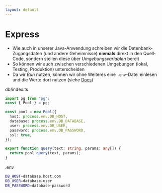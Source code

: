 ```yaml
---
layout: default
---
```


# Express <SubHeading text="Datenbank-Anbindung"/>

<div class="grid grid-cols-12 gap-6">
<div class="col-span-12">

- Wie auch in unserer Java-Anwendung schreiben wir die Datenbank-Zugangsdaten (und andere Geheimnisse) **niemals** direkt in den Quell-Code, sondern stellen diese über _Umgebungsvariablen_ bereit
- So können wir auch zwischen verschiedenen Umgebungen (lokal, Testing, Produktion) unterscheiden
- Da wir _Bun_ nutzen, können wir ohne Weiteres eine `.env`-Datei einlesen und die Werte dort nutzen (siehe [Docs](https://bun.sh/docs/runtime/env))

</div>
<div class="col-span-6">

<Filename>db/index.ts</Filename>

```ts
import pg from "pg";
const { Pool } = pg;

const pool = new Pool({
  host: process.env.DB_HOST,
  database: process.env.DB_DATABASE,
  user: process.env.DB_USER,
  password: process.env.DB_PASSWORD,
  ssl: true,
});

export function query(text: string, params: any[]) {
  return pool.query(text, params);
}
```

</div>
<div class="col-span-6">

<Filename>.env</Filename>

```sh
DB_HOST=database.host.com
DB_USER=database-user
DB_PASSWORD=database-password
```

</div>
</div>

<PageNumber/>
